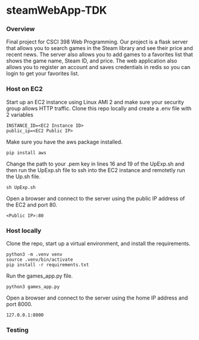 # steamWebApp-TDK

### Overview
Final project for CSCI 398 Web Programming. Our project is a flask server that allows you to search games in the Steam library and see their price and recent news.
The server also allows you to add games to a favorites list that shows the game name, Steam ID, and price. The web application also allows you to register an account and saves
credentials in redis so you can login to get your favorites list. 

### Host on EC2

Start up an EC2 instance using Linux AMI 2 and make sure your security group allows HTTP traffic. 
Clone this repo locally and create a .env file with 2 variables

```
INSTANCE_ID=<EC2 Instance ID>
public_ip=<EC2 Public IP>
```
Make sure you have the aws package installed.

`pip install aws`

Change the path to your .pem key in lines 16 and 19 of the UpExp.sh and then run the UpExp.sh file to ssh into the EC2 instance and remotetly run the Up.sh file.

`sh UpExp.sh`

Open a browser and connect to the server using the public IP address of the EC2 and port 80.

`<Public IP>:80`


### Host locally

Clone the repo, start up a virtual environment, and install the requirements.

```
python3 -m .venv venv
source .venv/bin/activate
pip install -r requirements.txt
```

Run the games_app.py file.

`python3 games_app.py`

Open a browser and connect to the server using the home IP address and port 8000.

`127.0.0.1:8000`

### Testing
